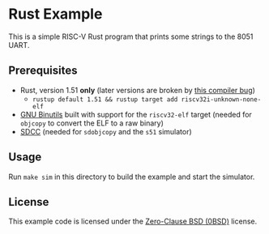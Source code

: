 # Rust Example

This is a simple RISC-V Rust program that prints some strings to the 8051 UART.


## Prerequisites

* Rust, version 1.51 **only** (later versions are broken by [this compiler bug][bug])
  * `rustup default 1.51 && rustup target add riscv32i-unknown-none-elf`
* [GNU Binutils][binutils] built with support for the `riscv32-elf` target
  (needed for `objcopy` to convert the ELF to a raw binary)
* [SDCC][sdcc] (needed for `sdobjcopy` and the `s51` simulator)


## Usage

Run `make sim` in this directory to build the example and start the simulator.


## License

This example code is licensed under the [Zero-Clause BSD (0BSD)][0BSD] license.


[bug]: https://github.com/rust-lang/rust/issues/85736
[binutils]: https://www.gnu.org/software/binutils/
[sdcc]: http://sdcc.sourceforge.net/
[0BSD]: https://opensource.org/licenses/0BSD
